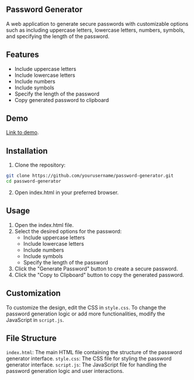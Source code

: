 ## Password Generator
A web application to generate secure passwords with customizable options such as including uppercase letters, lowercase letters, numbers, symbols, and specifying the length of the password.

## Features
- Include uppercase letters
- Include lowercase letters
- Include numbers
- Include symbols
- Specify the length of the password
- Copy generated password to clipboard
## Demo
[Link to demo](https://codepen.io/Shravan-Dalavi/pen/WNqjxVL).

## Installation
1. Clone the repository:
```bash
git clone https://github.com/yourusername/password-generator.git
cd password-generator
```
2. Open index.html in your preferred browser.

## Usage
1. Open the index.html file.
2. Select the desired options for the password:
   - Include uppercase letters
   - Include lowercase letters
   - Include numbers
   - Include symbols
   - Specify the length of the password
3. Click the "Generate Password" button to create a secure password.
4. Click the "Copy to Clipboard" button to copy the generated password.
   
## Customization
To customize the design, edit the CSS in `style.css`.
To change the password generation logic or add more functionalities, modify the JavaScript in `script.js`.

## File Structure
`index.html`: The main HTML file containing the structure of the password generator interface.
`style.css`: The CSS file for styling the password generator interface.
`script.js`: The JavaScript file for handling the password generation logic and user interactions.
